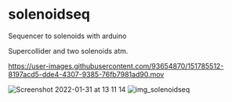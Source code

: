 # solenoidseq
Sequencer to solenoids with arduino

Supercollider and two solenoids atm.


https://user-images.githubusercontent.com/93654870/151785512-8197acd5-dde4-4307-9385-76fb7981ad90.mov

![Screenshot 2022-01-31 at 13 11 14](https://user-images.githubusercontent.com/93654870/151784852-b141cbad-6352-4560-bc13-2255822114ed.png)
![img_solenoidseq](https://user-images.githubusercontent.com/93654870/151784931-1adf43ea-6fe9-4ae3-a67c-5c7925f72c28.jpg)
